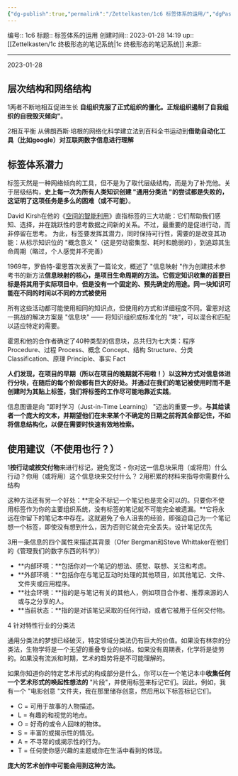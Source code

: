 ```yaml
---
{"dg-publish":true,"permalink":"/Zettelkasten/1c6 标签体系的运用/","dgPassFrontmatter":true}
---
```


编号:: 1c6
标题:: 标签体系的运用
创建时间:: 2023-01-28 14:19
up:: [[Zettelkasten/1c 终极形态的笔记系统\|1c 终极形态的笔记系统]]
来源:: 

---
2023-01-28

## 层次结构和网络结构

1两者不断地相互促进生长 **自组织克服了正式组织的僵化。正规组织遏制了自我组织的自我毁灭倾向"**。

2相互平衡 从佛朗西斯·培根的网络化科学建立法到百科全书运动到**借助自动化工具（比如google）对互联网数字信息进行理解**

## 标签体系潜力

标签天然是一种网络倾向的工具，但不是为了取代层级结构，而是为了补充他。关于层级结构，**史上每一次为所有人类知识创建 "通用分类法 "的尝试都是失败的，这证明了这项任务是多么的困难（或不可能）**。

David Kirsh在他的《[空间的智能利用](https://adrenaline.ucsd.edu/Kirsh/Articles/Space/AIJ1.html)》直指标签的三大功能：它们帮助我们感知、选择，并在跳跃性的思考数据之间新的关系。不过，最重要的是促进行动，而非停留在思考。
为此，标签要发挥其潜力，同时保持可行性，需要的是改变其功能：从标示知识位的 "概念意义 "（这是劳动密集型、耗时和脆弱的），到追踪其生命周期（略过，个人感觉并不完善）

1969年，罗伯特-霍恩首次发表了一篇论文，概述了 "信息映射 "作为创建技术参考书的新方法**信息映射的核心，是项目生命周期的方法。它假定知识收集的首要目标是将其用于实际项目中**。**但是没有一个固定的、预先确定的用途。同一块知识可能在不同的时间以不同的方式被使用**

所有这些活动都可能使用相同的知识点，但使用的方式和详细程度不同。霍恩对这一挑战的解决方案是 "信息块" —— 将知识组织成标准化的 "块"，可以混合和匹配以适应特定的需要。

霍恩和他的合作者确定了40种类型的信息块，总共归为七大类：程序 Procedure、过程 Process、概念 Concept、结构 Structure、分类 Classification、原理 Principle、事实 Fact

**人们发现，在项目的早期（所以在项目的晚期就不用啦！）以这种方式对信息体进行分块，在随后的每个阶段都有巨大的好处。并通过在我们的笔记被使用时而不是创建时为其贴上标签，我们将标签的工作尽可能地靠近实践**。

信息图谱是向 "即时学习（Just-in-Time Learning） "迈出的重要一步。**与其给读者一个庞大的文本，并期望他们在未来某个不确定的日期之前将其全部记住，不如将信息结构化，以便在需要时快速有效地检索。**

## 使用建议（不使用也行？）

1**按行动或按交付物**来进行标记，避免宽泛 - 你对这一信息块采用（或将用）什么行动？你用（或将用）这个信息块来交付什么？
2用积累的材料来指导你需要什么结构

这种方法还有另一个好处：**完全不标记一个笔记也是完全可以的。只要你不使用标签作为你的主要组织系统，没有标签的笔记就不可能完全被遗漏。**它将永远在你留下的笔记本中存在。这就避免了令人沮丧的经验，即强迫自己为一个笔记想一个标签，即使没有想到什么，因为否则它就会完全丢失。设计笔记优先

3用一条信息的四个属性来描述其背景（Ofer Bergman和Steve Whittaker在他们的《管理我们的数字东西的科学》）

-   **内部环境：**包括你对一个笔记的想法、感觉、联想、关注和考虑。
-   **外部环境：**包括你在与笔记互动时处理的其他项目，如其他笔记、文件、文件夹或应用程序。
-   **社会环境：**指的是与笔记有关的其他人，例如项目合作者、推荐来源的人或与之分享的人。
-   **当前状态：**指的是对该笔记采取的任何行动，或者它被用于任何交付物。

4 针对特性行业的分类法

通用分类法的梦想已经破灭，特定领域分类法仍有巨大的价值。如果没有林奈的分类法，生物学将是一个无望的重叠专业的纠结。如果没有周期表，化学将是徒劳的。如果没有流派和时期，艺术的趋势将是不可能理解的。

如果你知道你的特定艺术形式的构成部分是什么，你可以在一个笔记本中**收集任何一个艺术形式的唤起性想法的** "片段"，并使用标签来标记它们。因此，例如，我有一个 "电影创意 "文件夹，我在那里储存创意，然后用以下标签标记它们。

-   C = 可用于故事的人物描述。
-   L = 有趣的和视觉的地点。
-   O = 好奇的或令人回味的物体。
-   S = 丰富的或揭示性的情况。
-   A = 不寻常的或揭示性的行为。
-   T = 任何使你感兴趣的主题或你在生活中看到的体现。

**庞大的艺术创作中可能会用到这种方法。**